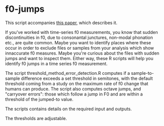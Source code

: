# f0-jumps

This script accompanies [this paper](https://asa.scitation.org/doi/10.1121/10.0015045), which describes it. 

If you've worked with time-series f0 measurements, you know that sudden discontinuities in f0, due to consonantal junctures, non-modal phonation etc., are quite common. 
Maybe you want to identify places where these occur in order to exclude files or samples from your analysis which show innaccurate f0 measures. 
Maybe you're curious about the files with sudden jumps and want to inspect them. 
Either way, these R scripts will help you identify f0 jumps in a time series f0 measurement. 

The script threshold_method_error_detection.R computes if a sample-to-sample difference exceeds a set threshold in semitones, with the default threshold coming from a study on the maximum rate of f0 change that humans can produce. The script also computes octave jumps, and "carryover errors": those which follow a jump in F0 and are within a threshold of the jumped-to value. 

The scripts contains details on the required input and outputs. 

The thresholds are adjustable. 
